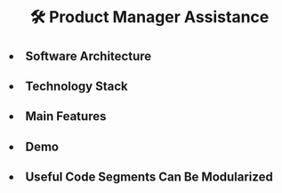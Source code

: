 <h1 align="center"> 🛠 Product Manager Assistance  </h1>

<h2> <li> Software Architecture </li> </h2>
<h2> <li> Technology Stack </li> </h2>
<h2> <li> Main Features </li> </h2>
<h2> <li> Demo </li> </h2>
<h2> <li> Useful Code Segments Can Be Modularized </li> </h2>

